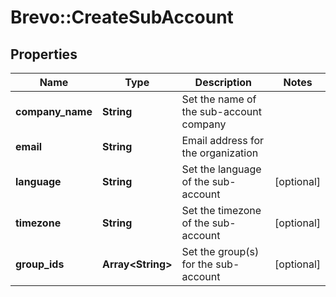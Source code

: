 # Brevo::CreateSubAccount

## Properties
Name | Type | Description | Notes
------------ | ------------- | ------------- | -------------
**company_name** | **String** | Set the name of the sub-account company | 
**email** | **String** | Email address for the organization | 
**language** | **String** | Set the language of the sub-account | [optional] 
**timezone** | **String** | Set the timezone of the sub-account | [optional] 
**group_ids** | **Array&lt;String&gt;** | Set the group(s) for the sub-account | [optional] 


